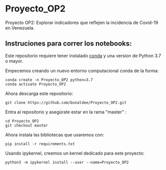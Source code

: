 # Proyecto_OP2
Proyecto OP2: Explorar indicadores que reflejen la incidencia de Covid-19 en Venezuela. 

## Instruciones para correr los notebooks:

Este repositorio requiere tener instalado [conda](https://docs.conda.io/projects/conda/en/latest/index.html) y una version de Python 3.7 o mayor. 

Empecemos creando un nuevo entorno computacional conda de la forma:

```
conda create -n Proyecto_OP2 python=3.7
conda activate Proyecto_OP2
```

Ahora descarga este repositorio:

```
git clone https://github.com/bonaldee/Proyecto_OP2.git
```

Entra al repositorio y asegúrate estar en la rama "master" : 

```
cd Proyecto_OP2
git checkout master
```

Ahora instala las bibliotecas que usaremos con:

```
pip install -r requirements.txt
```

Usando ipykernel, creemos un kernel dedicado para este proyecto:

```
python3 -m ipykernel install --user --name=Proyecto_OP2
```
